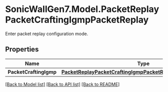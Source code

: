 # SonicWallGen7.Model.PacketReplayPacketCraftingIgmpPacketReplay
Enter packet replay configuration mode.

## Properties

Name | Type | Description | Notes
------------ | ------------- | ------------- | -------------
**PacketCraftingIgmp** | [**PacketReplayPacketCraftingIgmpPacketReplayPacketCraftingIgmp**](PacketReplayPacketCraftingIgmpPacketReplayPacketCraftingIgmp.md) |  | [optional] 

[[Back to Model list]](../README.md#documentation-for-models) [[Back to API list]](../README.md#documentation-for-api-endpoints) [[Back to README]](../README.md)

